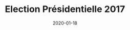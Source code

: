 ﻿---
layout: "gallery_no_resize.njk"
date: "2020-01-18"
title: "Election Présidentielle 2017"
description: ""
cover : ""
image_scaling: "90" #en pixel, la taille verticale minimum des images presentes dans la gallery

products:
#   les images produits son dans le dossier "products"
#   - image: nom_de_l_image.jpg
#     link: https://www.pcagallery.com/example
---
